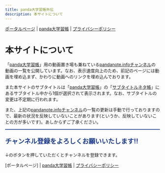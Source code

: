 ```yaml
---
title: panda大学習帳外伝
description: 本サイトについて
---
```

[ポータルページ](https://sidestory.pandanote.info/) \| [panda大学習帳](https://pandanote.info/) \| [プライバシーポリシー](https://pandanote.info/?page_id=69)

# 本サイトについて
「[panda大学習帳](https://pandanote.info/)」用の動画置き場も兼ねている[pandanote.infoチャンネル](https://www.youtube.com/channel/UC2CV_cEjBd81csrHy24Kytg)の動画の一覧を公開しています。なお、表示速度向上のため、前記のページには動画を埋め込まず、かわりに動画へのリンクを埋め込んでおります。

また本サイトのサブタイトルは「[panda大学習帳](https://pandanote.info/)」の「[サブタイトルネタ帳](https://pandanote.info/catchphrase)」にあるサブタイトル中から1個が選択されて表示されます。なお、サブタイトルの変更は不定期に行われます。

また、上記の[pandanote.infoチャンネル](https://www.youtube.com/channel/UC2CV_cEjBd81csrHy24Kytg)の一覧の更新は手動で行っておりますので、最新の状況を反映していないことがあります(というか、反映していないことの方が多いです)。あしからずご了承ください。

<div style="border-top: solid 1px #1b3b8a; ">
<script async src="//pagead2.googlesyndication.com/pagead/js/adsbygoogle.js"></script>
<ins class="adsbygoogle"
     style="display:block"
     data-ad-format="fluid"
     data-ad-layout-key="-g1-1u+85-lx+6b"
     data-ad-client="ca-pub-7000200295725746"
     data-ad-slot="1695045969"></ins>
<script>
     (adsbygoogle = window.adsbygoogle || []).push({});
</script>
</div>
<div style="border-top: solid 1px #1b3b8a; ">
<p style="color:#1b3b8a; font-size:1.5em; font-weight: bold;">チャンネル登録をよろしくお願いいたします!!</p>
<p>↓のボタンを押していただくとチャンネルを登録できます。</p>
<script src="https://apis.google.com/js/platform.js"></script>

<div class="g-ytsubscribe" data-channelid="UC2CV_cEjBd81csrHy24Kytg" data-layout="full" data-count="default"></div>
</div>

[ポータルページ] \| [panda大学習帳](https://pandanote.info/) \| [プライバシーポリシー](https://pandanote.info/?page_id=69)
